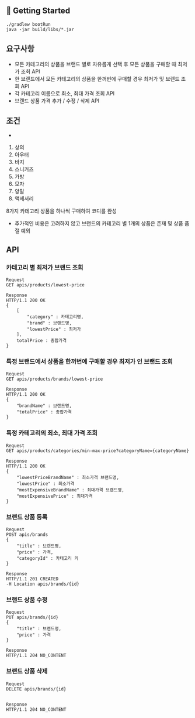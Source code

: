 ## 🚀 Getting Started

```
./gradlew bootRun
java -jar build/libs/*.jar
```

## 요구사항
* 모든 카테고리의 상품을 브랜드 별로 자유롭게 선택 후 모든 상품을 구매할 때 최저가 조회 API
* 한 브랜드에서 모든 카테고리의 상품을 한꺼번에 구매할 경우 최저가 및 브랜드 조회 API
* 각 카테고리 이름으로 최소, 최대 가격 조회 API
* 브랜드 상품 가격 추가 / 수정 / 삭제 API

## 조건
* 
1. 상의
2. 아우터 
3. 바지
4. 스니커즈 
5. 가방
6. 모자
7. 양말
8. 액세서리

8가지 카테고리 상품을 하나씩 구매하여 코디를 완성
* 추가적인 비용은 고려하지 않고 브랜드의 카테고리 별 1개의 상품은 존재 및 상품 품절 예외

## API

### 카테고리 별 최저가 브랜드 조회
```
Request
GET apis/products/lowest-price

Response
HTTP/1.1 200 OK
{
    [
        "category" : 카테고리명,
        "brand" : 브랜드명,
        "lowestPrice" : 최저가
    ],
    totalPrice : 총합가격
}
```

### 특정 브랜드에서 상품을 한꺼번에 구매할 경우 최저가 인 브랜드 조회
```
Request
GET apis/products/brands/lowest-price

Response
HTTP/1.1 200 OK
{
    "brandName" : 브랜드명,
    "totalPrice" : 총합가격
}
```

### 특정 카테고리의 최소, 최대 가격 조회
```
Request
GET apis/products/categories/min-max-price?categoryName={categoryName}

Response
HTTP/1.1 200 OK
{
    "lowestPriceBrandName" : 최소가격 브랜드명,
    "lowestPrice" : 최소가격
    "mostExpensiveBrandName" : 최대가격 브랜드명,
    "mostExpensivePrice" : 최대가격
}
```

### 브랜드 상품 등록
```
Request
POST apis/brands
{
    "title" : 브랜드명,
    "price" : 가격,
    "categoryId" : 카테고리 키
}

Response
HTTP/1.1 201 CREATED
-H Location apis/brands/{id}
```

### 브랜드 상품 수정
```
Request
PUT apis/brands/{id}
{
    "title" : 브랜드명,
    "price" : 가격
}

Response
HTTP/1.1 204 NO_CONTENT
```

### 브랜드 상품 삭제
```
Request
DELETE apis/brands/{id}


Response
HTTP/1.1 204 NO_CONTENT
```